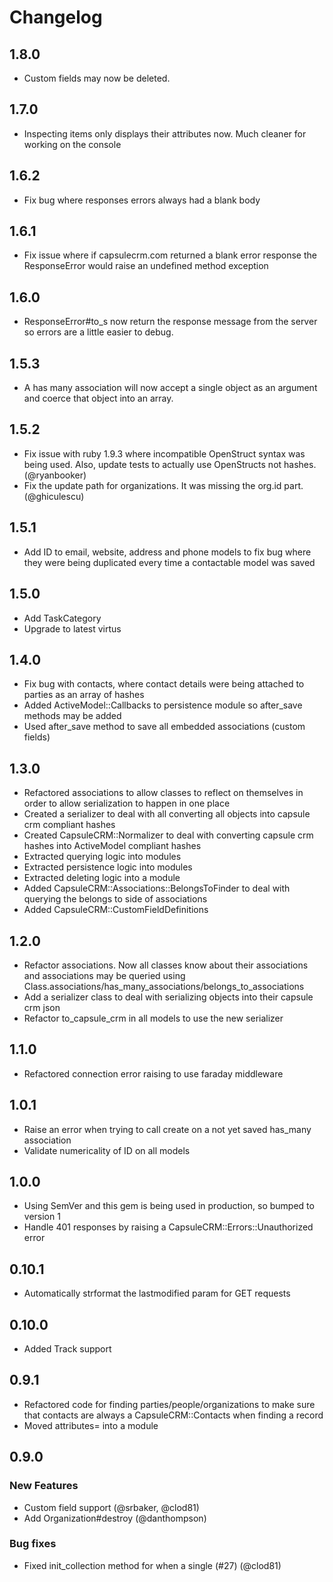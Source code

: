 # Changelog

## 1.8.0

- Custom fields may now be deleted.

## 1.7.0

- Inspecting items only displays their attributes now. Much cleaner for working
  on the console

## 1.6.2

- Fix bug where responses errors always had a blank body

## 1.6.1

- Fix issue where if capsulecrm.com returned a blank error response the
  ResponseError would raise an undefined method exception

## 1.6.0

- ResponseError#to_s now return the response message from the server so errors
  are a little easier to debug.

## 1.5.3

- A has many association will now accept a single object as an argument and
  coerce that object into an array.

## 1.5.2

- Fix issue with ruby 1.9.3 where incompatible OpenStruct syntax was being used.
  Also, update tests to actually use OpenStructs not hashes. (@ryanbooker)
- Fix the update path for organizations. It was missing the org.id part. (@ghiculescu)

## 1.5.1

- Add ID to email, website, address and phone models to fix bug where they were
  being duplicated every time a contactable model was saved

## 1.5.0

- Add TaskCategory
- Upgrade to latest virtus

## 1.4.0

- Fix bug with contacts, where contact details were being attached to parties as
  an array of hashes
- Added ActiveModel::Callbacks to persistence module so after_save methods may
  be added
- Used after_save method to save all embedded associations (custom fields)

## 1.3.0

- Refactored associations to allow classes to reflect on themselves in order to
  allow serialization to happen in one place
- Created a serializer to deal with all converting all objects into capsule crm
  compliant hashes
- Created CapsuleCRM::Normalizer to deal with converting capsule crm hashes into
  ActiveModel compliant hashes
- Extracted querying logic into modules
- Extracted persistence logic into modules
- Extracted deleting logic into a module
- Added CapsuleCRM::Associations::BelongsToFinder to deal with querying the
  belongs to side of associations
- Added CapsuleCRM::CustomFieldDefinitions

## 1.2.0

- Refactor associations. Now all classes know about their associations and
  associations may be queried using
  Class.associations/has_many_associations/belongs_to_associations
- Add a serializer class to deal with serializing objects into their capsule crm
  json
- Refactor to_capsule_crm in all models to use the new serializer

## 1.1.0

- Refactored connection error raising to use faraday middleware

## 1.0.1

- Raise an error when trying to call create on a not yet saved has_many
  association
- Validate numericality of ID on all models

## 1.0.0

- Using SemVer and this gem is being used in production, so bumped to version 1
- Handle 401 responses by raising a CapsuleCRM::Errors::Unauthorized error

## 0.10.1

- Automatically strformat the lastmodified param for GET requests

## 0.10.0

- Added Track support

## 0.9.1

- Refactored code for finding parties/people/organizations to make sure that
  contacts are always a CapsuleCRM::Contacts when finding a record
- Moved attributes= into a module

## 0.9.0

### New Features

- Custom field support (@srbaker, @clod81)
- Add Organization#destroy (@danthompson)

### Bug fixes

- Fixed init_collection method for when a single (#27) (@clod81)